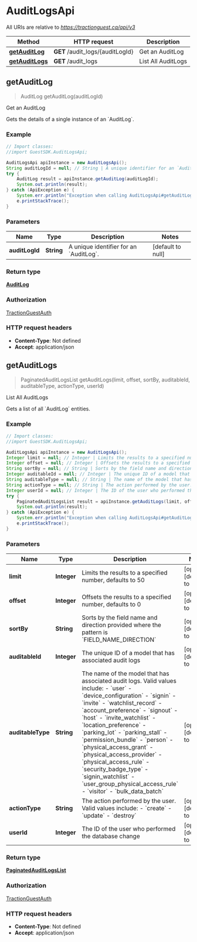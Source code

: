 # AuditLogsApi

All URIs are relative to *https://tractionguest.ca/api/v3*

Method | HTTP request | Description
------------- | ------------- | -------------
[**getAuditLog**](AuditLogsApi.md#getAuditLog) | **GET** /audit_logs/{auditLogId} | Get an AuditLog
[**getAuditLogs**](AuditLogsApi.md#getAuditLogs) | **GET** /audit_logs | List All AuditLogs



## getAuditLog

> AuditLog getAuditLog(auditLogId)

Get an AuditLog

Gets the details of a single instance of an &#x60;AuditLog&#x60;.

### Example

```java
// Import classes:
//import GuestSDK.AuditLogsApi;

AuditLogsApi apiInstance = new AuditLogsApi();
String auditLogId = null; // String | A unique identifier for an `AuditLog`.
try {
    AuditLog result = apiInstance.getAuditLog(auditLogId);
    System.out.println(result);
} catch (ApiException e) {
    System.err.println("Exception when calling AuditLogsApi#getAuditLog");
    e.printStackTrace();
}
```

### Parameters


Name | Type | Description  | Notes
------------- | ------------- | ------------- | -------------
 **auditLogId** | **String**| A unique identifier for an &#x60;AuditLog&#x60;. | [default to null]

### Return type

[**AuditLog**](AuditLog.md)

### Authorization

[TractionGuestAuth](../README.md#TractionGuestAuth)

### HTTP request headers

- **Content-Type**: Not defined
- **Accept**: application/json


## getAuditLogs

> PaginatedAuditLogsList getAuditLogs(limit, offset, sortBy, auditableId, auditableType, actionType, userId)

List All AuditLogs

Gets a list of all &#x60;AuditLog&#x60; entities.

### Example

```java
// Import classes:
//import GuestSDK.AuditLogsApi;

AuditLogsApi apiInstance = new AuditLogsApi();
Integer limit = null; // Integer | Limits the results to a specified number, defaults to 50
Integer offset = null; // Integer | Offsets the results to a specified number, defaults to 0
String sortBy = null; // String | Sorts by the field name and direction provided where the pattern is `FIELD_NAME_DIRECTION`
Integer auditableId = null; // Integer | The unique ID of a model that has associated audit logs
String auditableType = null; // String | The name of the model that has associated audit logs. Valid values include: - `user` - `device_configuration` - `signin` - `invite` - `watchlist_record` - `account_preference` - `signout` - `host` - `invite_watchlist` - `location_preference` - `parking_lot` - `parking_stall` - `permission_bundle` - `person` - `physical_access_grant` - `physical_access_provider` - `physical_access_rule` - `security_badge_type` - `signin_watchlist` - `user_group_physical_access_rule` - `visitor` - `bulk_data_batch` 
String actionType = null; // String | The action performed by the user. Valid values include: - `create` - `update` - `destroy` 
Integer userId = null; // Integer | The ID of the user who performed the database change
try {
    PaginatedAuditLogsList result = apiInstance.getAuditLogs(limit, offset, sortBy, auditableId, auditableType, actionType, userId);
    System.out.println(result);
} catch (ApiException e) {
    System.err.println("Exception when calling AuditLogsApi#getAuditLogs");
    e.printStackTrace();
}
```

### Parameters


Name | Type | Description  | Notes
------------- | ------------- | ------------- | -------------
 **limit** | **Integer**| Limits the results to a specified number, defaults to 50 | [optional] [default to null]
 **offset** | **Integer**| Offsets the results to a specified number, defaults to 0 | [optional] [default to null]
 **sortBy** | **String**| Sorts by the field name and direction provided where the pattern is &#x60;FIELD_NAME_DIRECTION&#x60; | [optional] [default to null]
 **auditableId** | **Integer**| The unique ID of a model that has associated audit logs | [optional] [default to null]
 **auditableType** | **String**| The name of the model that has associated audit logs. Valid values include: - &#x60;user&#x60; - &#x60;device_configuration&#x60; - &#x60;signin&#x60; - &#x60;invite&#x60; - &#x60;watchlist_record&#x60; - &#x60;account_preference&#x60; - &#x60;signout&#x60; - &#x60;host&#x60; - &#x60;invite_watchlist&#x60; - &#x60;location_preference&#x60; - &#x60;parking_lot&#x60; - &#x60;parking_stall&#x60; - &#x60;permission_bundle&#x60; - &#x60;person&#x60; - &#x60;physical_access_grant&#x60; - &#x60;physical_access_provider&#x60; - &#x60;physical_access_rule&#x60; - &#x60;security_badge_type&#x60; - &#x60;signin_watchlist&#x60; - &#x60;user_group_physical_access_rule&#x60; - &#x60;visitor&#x60; - &#x60;bulk_data_batch&#x60;  | [optional] [default to null]
 **actionType** | **String**| The action performed by the user. Valid values include: - &#x60;create&#x60; - &#x60;update&#x60; - &#x60;destroy&#x60;  | [optional] [default to null]
 **userId** | **Integer**| The ID of the user who performed the database change | [optional] [default to null]

### Return type

[**PaginatedAuditLogsList**](PaginatedAuditLogsList.md)

### Authorization

[TractionGuestAuth](../README.md#TractionGuestAuth)

### HTTP request headers

- **Content-Type**: Not defined
- **Accept**: application/json

